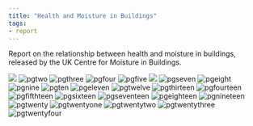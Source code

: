 ```yaml
---
title: "Health and Moisture in Buildings"
tags: 
- report
---
```


Report on the relationship between health and moisture in buildings, released by the UK Centre for Moisture in Buildings. 

![](../content/images/health/health-and-moisture/health-and-moisture-01.png)
![pgtwo](/content/images/health/health-and-moisture/health-and-moisture-02.png)
![pgthree](../content/images/health/health-and-moisture/health-and-moisture-03.png)
![pgfour](./content/images/health/health-and-moisture/health-and-moisture-04.png)
![pgfive](/content/images/health/health-and-moisture/health-and-moisture-05.png)
![](/content/images/health/health-and-moisture/health-and-moisture-06.png)
![pgseven](/content/images/health/health-and-moisture/health-and-moisture-07.png)
![pgeight](/content/images/health/health-and-moisture/health-and-moisture-08.png)
![pgnine](/content/images/health/health-and-moisture/health-and-moisture-09.png)
![pgten](/content/images/health/health-and-moisture/health-and-moisture-010.png)
![pgeleven](/content/images/health/health-and-moisture/health-and-moisture-11.png)
![pgtwelve](/content/images/health/health-and-moisture/health-and-moisture-12.png)
![pgthirteen](/content/images/health/health-and-moisture/health-and-moisture-13.png)
![pgfourteen](/content/images/health/health-and-moisture/health-and-moisture-14.png)
![pgfifthteen](/content/images/health/health-and-moisture/health-and-moisture-15.png)
![pgsixteen](/content/images/health/health-and-moisture/health-and-moisture-16.png)
![pgseventeen](/content/images/health/health-and-moisture/health-and-moisture-17.png)
![pgeighteen](/content/images/health/health-and-moisture/health-and-moisture-18.png)
![pgnineteen](/content/images/health/health-and-moisture/health-and-moisture-19.png)
![pgtwenty](/content/images/health/health-and-moisture/health-and-moisture-20.png)
![pgtwentyone](/content/images/health/health-and-moisture/health-and-moisture-21.png)
![pgtwentytwo](/content/images/health/health-and-moisture/health-and-moisture-22.png)
![pgtwentythree](/content/images/health/health-and-moisture/health-and-moisture-23.png)
![pgtwentyfour](/content/images/health/health-and-moisture/health-and-moisture-24.png)